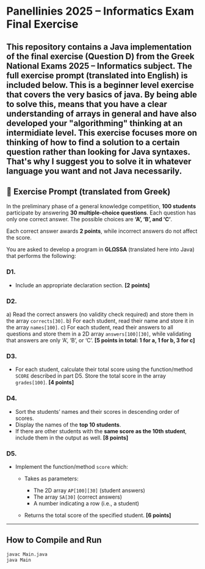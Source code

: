 # Panellinies 2025 – Informatics Exam Final Exercise

This repository contains a Java implementation of the final exercise (Question D) from the Greek National Exams 2025 – Informatics subject. 
The full exercise prompt (translated into English) is included below.
This is a beginner level exercise that covers the very basics of java.
By being able to solve this, means that you have a clear understanding of arrays in general
and have also developed your "algorithming" thinking at an intermidiate level.
This exercise focuses more on thinking of how to find a solution to a certain question rather than looking for Java syntaxes.
That's why I suggest you to solve it in whatever language you want and not Java necessarily.
---

## 📄 Exercise Prompt (translated from Greek)

In the preliminary phase of a general knowledge competition, **100 students** participate by answering **30 multiple-choice questions**. Each question has only one correct answer. The possible choices are **‘A’, ‘B’, and ‘C’**.

Each correct answer awards **2 points**, while incorrect answers do not affect the score.

You are asked to develop a program in **GLΩSSA** (translated here into Java) that performs the following:

### D1.

* Include an appropriate declaration section.
  **\[2 points]**

### D2.

a) Read the correct answers (no validity check required) and store them in the array `corrects[30]`.
b) For each student, read their name and store it in the array `names[100]`.
c) For each student, read their answers to all questions and store them in a 2D array `answers[100][30]`, while validating that answers are only ‘A’, ‘B’, or ‘C’.
**\[5 points in total: 1 for a, 1 for b, 3 for c]**

### D3.

* For each student, calculate their total score using the function/method `SCORE` described in part D5. Store the total score in the array `grades[100]`.
  **\[4 points]**

### D4.

* Sort the students’ names and their scores in descending order of scores.
* Display the names of the **top 10 students**.
* If there are other students with the **same score as the 10th student**, include them in the output as well.
  **\[8 points]**

### D5.

* Implement the function/method `score` which:

  * Takes as parameters:

    * The 2D array `AP[100][30]` (student answers)
    * The array `SA[30]` (correct answers)
    * A number indicating a row (i.e., a student)
  * Returns the total score of the specified student.
    **\[6 points]**

---

## How to Compile and Run

```bash
javac Main.java
java Main
```
